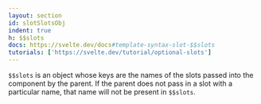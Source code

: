 ```yaml
---
layout: section
id: slotSlotsObj
indent: true
h: $$slots
docs: https://svelte.dev/docs#template-syntax-slot-$$slots
tutorials: ['https://svelte.dev/tutorial/optional-slots']
---
```

`$$slots` is an object whose keys are the names of the slots passed into the component by the parent. If the parent does not pass in a slot with a particular name, that name will not be present in `$$slots`.